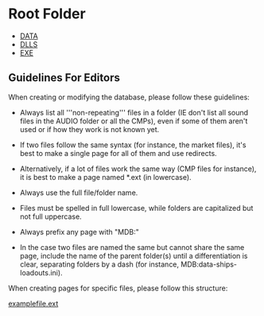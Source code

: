 # Root Folder

* [DATA](./DATA/index.md)
* [DLLS](./DLLS/index.md)
* [EXE](./EXE/index.md)

## Guidelines For Editors
When creating or modifying the database, please follow these guidelines:
* Always list all '''non-repeating''' files in a folder (IE don't list all sound files in the AUDIO folder or all the CMPs), even if some of them aren't used or if how they work is not known yet.
* If two files follow the same syntax (for instance, the market files), it's best to make a single page for all of them and use redirects.
* Alternatively, if a lot of files work the same way (CMP files for instance), it is best to make a page named *.ext (in lowercase).
* Always use the full file/folder name.
* Files must be spelled in full lowercase, while folders are capitalized but not full uppercase.
* Always prefix any page with "MDB:"

* In the case two files are named the same but cannot share the same page, include the name of the parent folder(s) until a differentiation is clear, separating folders by a dash (for instance, MDB:data-ships-loadouts.ini).

When creating pages for specific files, please follow this structure:

[examplefile.ext](./examplefile.ext)
